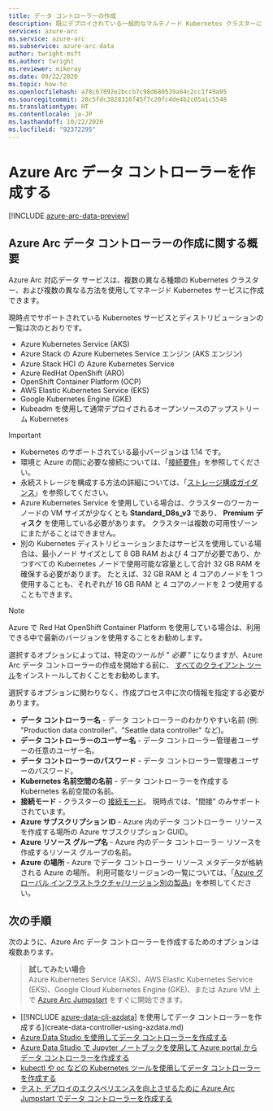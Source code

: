 ```yaml
---
title: データ コントローラーの作成
description: 既にデプロイされている一般的なマルチノード Kubernetes クラスターに Azure Arc データ コントローラーを作成します。
services: azure-arc
ms.service: azure-arc
ms.subservice: azure-arc-data
author: twright-msft
ms.author: twright
ms.reviewer: mikeray
ms.date: 09/22/2020
ms.topic: how-to
ms.openlocfilehash: a78c67892e2bccb7c98d680539a84c2cc1f49a95
ms.sourcegitcommit: 28c5fdc3828316f45f7c20fc4de4b2c05a1c5548
ms.translationtype: HT
ms.contentlocale: ja-JP
ms.lasthandoff: 10/22/2020
ms.locfileid: "92372295"
---
```

# <a name="create-the-azure-arc-data-controller"></a>Azure Arc データ コントローラーを作成する

[!INCLUDE [azure-arc-data-preview](../../../includes/azure-arc-data-preview.md)]

## <a name="overview-of-creating-the-azure-arc-data-controller"></a>Azure Arc データ コントローラーの作成に関する概要

Azure Arc 対応データ サービスは、複数の異なる種類の Kubernetes クラスター、および複数の異なる方法を使用してマネージド Kubernetes サービスに作成できます。

現時点でサポートされている Kubernetes サービスとディストリビューションの一覧は次のとおりです。

- Azure Kubernetes Service (AKS)
- Azure Stack の Azure Kubernetes Service エンジン (AKS エンジン)
- Azure Stack HCI の Azure Kubernetes Service
- Azure RedHat OpenShift (ARO)
- OpenShift Container Platform (OCP)
- AWS Elastic Kubernetes Service (EKS)
- Google Kubernetes Engine (GKE)
- Kubeadm を使用して通常デプロイされるオープンソースのアップストリーム Kubernetes

> [!IMPORTANT]
> * Kubernetes のサポートされている最小バージョンは 1.14 です。
> * 環境と Azure の間に必要な接続については、「[接続要件](connectivity.md)」を参照してください。
> * 永続ストレージを構成する方法の詳細については、「[ストレージ構成ガイダンス](storage-configuration.md)」を参照してください。
> * Azure Kubernetes Service を使用している場合は、クラスターのワーカー ノードの VM サイズが少なくとも **Standard_D8s_v3** であり、 **Premium ディスク** を使用している必要があります。 クラスターは複数の可用性ゾーンにまたがることはできません。 
> * 別の Kubernetes ディストリビューションまたはサービスを使用している場合は、最小ノード サイズとして 8 GB RAM および 4 コアが必要であり、かつすべての Kubernetes ノードで使用可能な容量として合計 32 GB RAM を確保する必要があります。 たとえば、32 GB RAM と 4 コアのノードを 1 つ使用することも、それぞれが 16 GB RAM と 4 コアのノードを 2 つ使用することもできます。

> [!NOTE]
> Azure で Red Hat OpenShift Container Platform を使用している場合は、利用できる中で最新のバージョンを使用することをお勧めします。

選択するオプションによっては、特定のツールが " _必要_ " になりますが、Azure Arc データ コントローラーの作成を開始する前に、 [すべてのクライアント ツール](./install-client-tools.md)をインストールしておくことをお勧めします。

選択するオプションに関わりなく、作成プロセス中に次の情報を指定する必要があります。

- **データ コントローラー名** - データ コントローラーのわかりやすい名前 (例: "Production data controller"、"Seattle data controller" など)。
- **データ コントローラーのユーザー名** - データ コントローラー管理者ユーザーの任意のユーザー名。
- **データ コントローラーのパスワード** - データ コントローラー管理者ユーザーのパスワード。
- **Kubernetes 名前空間の名前** - データ コントローラーを作成する Kubernetes 名前空間の名前。
- **接続モード** - クラスターの [接続モード](./connectivity.md)。 現時点では、"間接" のみサポートされています。
- **Azure サブスクリプション ID** - Azure 内のデータ コントローラー リソースを作成する場所の Azure サブスクリプション GUID。
- **Azure リソース グループ名** - Azure 内のデータ コントローラー リソースを作成するリソース グループの名前。
- **Azure の場所** - Azure でデータ コントローラー リソース メタデータが格納される Azure の場所。 利用可能なリージョンの一覧については、「[Azure グローバル インフラストラクチャ/リージョン別の製品](https://azure.microsoft.com/global-infrastructure/services/?products=azure-arc)」を参照してください。

## <a name="next-steps"></a>次の手順

次のように、Azure Arc データ コントローラーを作成するためのオプションは複数あります。

> **試してみたい場合**  
> Azure Kubernetes Service (AKS)、AWS Elastic Kubernetes Service (EKS)、Google Cloud Kubernetes Engine (GKE)、または Azure VM 上で [Azure Arc Jumpstart](https://github.com/microsoft/azure_arc#azure-arc-enabled-data-services) をすぐに開始できます。
> 
- [[!INCLUDE [azure-data-cli-azdata](../../../includes/azure-data-cli-azdata.md)] を使用してデータ コントローラーを作成する](create-data-controller-using-azdata.md)
- [Azure Data Studio を使用してデータ コントローラーを作成する](create-data-controller-azure-data-studio.md)
- [Azure Data Studio で Jupyter ノートブックを使用して Azure portal からデータ コントローラーを作成する](create-data-controller-resource-in-azure-portal.md)
- [kubectl や oc などの Kubernetes ツールを使用してデータ コントローラーを作成する](create-data-controller-using-kubernetes-native-tools.md)
- [テスト デプロイのエクスペリエンスを向上させるために Azure Arc Jumpstart でデータ コントローラーを作成する](https://github.com/microsoft/azure_arc#azure-arc-enabled-data-services)
